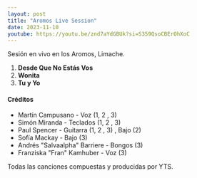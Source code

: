 ```yaml
---
layout: post
title: "Aromos Live Session"
date: 2023-11-10
youtube: https://youtu.be/znd7aYdGBUk?si=S359QsoCBErOhXoC
---
```


Sesión en vivo en los Aromos, Limache.

1. **Desde Que No Estás Vos**
2. **Wonita**
3. **Tu y Yo**

#### Créditos

- Martín Campusano - Voz (1, 2 , 3)
- Simón Miranda - Teclados (1, 2 , 3)
- Paul Spencer - Guitarra (1, 2 , 3) , Bajo (2)
- Sofía Mackay - Bajo (3)
- Andrés "Salvaalpha" Barriere - Bongos (3)
- Franziska "Fran" Kamhuber - Voz (3)

Todas las canciones compuestas y producidas por YTS.
